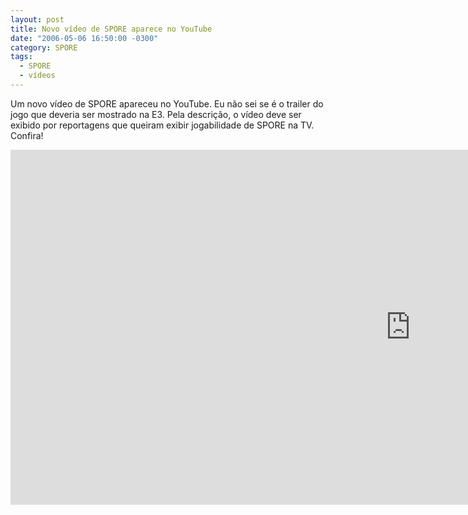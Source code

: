 ```yaml
---
layout: post
title: Novo vídeo de SPORE aparece no YouTube
date: "2006-05-06 16:50:00 -0300"
category: SPORE
tags: 
  - SPORE
  - vídeos
---
```


Um novo vídeo de SPORE apareceu no YouTube. Eu não sei se é o trailer do jogo que deveria ser mostrado na E3. Pela descrição, o vídeo deve ser exibido por reportagens que queiram exibir jogabilidade de SPORE na TV. Confira!

<iframe width="1280" height="568" src="https://www.youtube.com/embed/WHaulHxmO4A" frameborder="0" allow="accelerometer; autoplay; encrypted-media; gyroscope; picture-in-picture" allowfullscreen></iframe>
